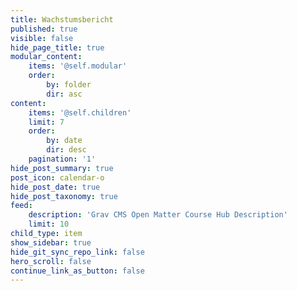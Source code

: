 ```yaml
---
title: Wachstumsbericht
published: true
visible: false
hide_page_title: true
modular_content:
    items: '@self.modular'
    order:
        by: folder
        dir: asc
content:
    items: '@self.children'
    limit: 7
    order:
        by: date
        dir: desc
    pagination: '1'
hide_post_summary: true
post_icon: calendar-o
hide_post_date: true
hide_post_taxonomy: true
feed:
    description: 'Grav CMS Open Matter Course Hub Description'
    limit: 10
child_type: item
show_sidebar: true
hide_git_sync_repo_link: false
hero_scroll: false
continue_link_as_button: false
---
```



